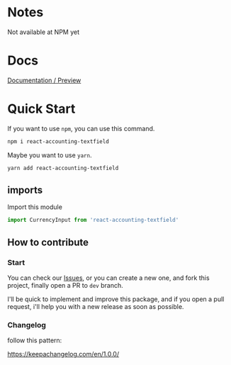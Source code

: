 # Notes

Not available at NPM yet

# Docs

<a href="https://alexcastrodev.github.io/shopify-input-currency"> Documentation / Preview </a>

# Quick Start

If you want to use `npm`, you can use this command.

```bash
npm i react-accounting-textfield
```

Maybe you want to use `yarn`.

```bash
yarn add react-accounting-textfield
```

## imports

Import this module

```javascript
import CurrencyInput from 'react-accounting-textfield'
```

## How to contribute

### Start

You can check our <a href="https://github.com/AlexcastroDev/shopify-input-currency/issues">Issues</a>, or you can create a new one, and fork this project, finally open a PR to `dev` branch.

I'll be quick to implement and improve this package, and if you open a pull request, i'll help you with a new release as soon as possible.

### Changelog

follow this pattern:

https://keepachangelog.com/en/1.0.0/
